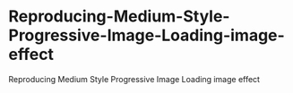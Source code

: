 # Reproducing-Medium-Style-Progressive-Image-Loading-image-effect
Reproducing Medium Style Progressive Image Loading image effect
